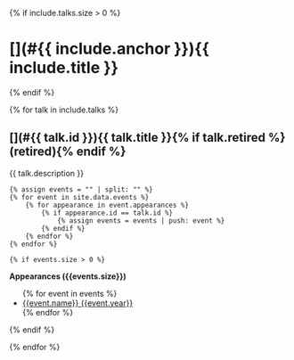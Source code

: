 {% if include.talks.size > 0 %}
# [](#{{ include.anchor }}){{ include.title }}
{% endif %}

{% for talk in include.talks %}

## [](#{{ talk.id }}){{ talk.title }}{% if talk.retired %} (retired){% endif %}

{{ talk.description }}

    {% assign events = "" | split: "" %}
    {% for event in site.data.events %}
        {% for appearance in event.appearances %}
            {% if appearance.id == talk.id %}
                {% assign events = events | push: event %}
            {% endif %}
        {% endfor %}
    {% endfor %}

    {% if events.size > 0 %}
<div class="notice--info">
    <strong>Appearances ({{events.size}})</strong>
    <ul>
        {% for event in events %}
        <li><a href="/events#{{event.id}}">{{event.name}} {{event.year}}</a></li>
        {% endfor %}
    </ul>
</div>
    {% endif %}

{% endfor %}

